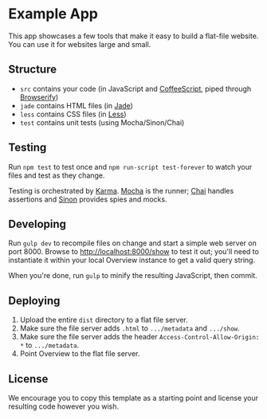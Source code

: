 Example App
===========

This app showcases a few tools that make it easy to build a flat-file website.
You can use it for websites large and small.

Structure
---------

* `src` contains your code (in JavaScript and
   [CoffeeScript](http://coffeescript.org/), piped through
   [Browserify](http://browserify.org/))
* `jade` contains HTML files (in [Jade](http://jade-lang.com/))
* `less` contains CSS files (in [Less](http://lesscss.org/))
* `test` contains unit tests (using Mocha/Sinon/Chai)

Testing
-------

Run `npm test` to test once and `npm run-script test-forever` to watch your
files and test as they change.

Testing is orchestrated by [Karma](http://karma-runner.github.io/).
[Mocha](http://visionmedia.github.io/mocha/) is the runner;
[Chai](http://chaijs.com/) handles assertions and
[Sinon](http://sinonjs.org/) provides spies and mocks.

Developing
----------

Run `gulp dev` to recompile files on change and start a simple web server on
port 8000. Browse to [http://localhost:8000/show](http://localhost:8000/show)
to test it out; you'll need to instantiate it within your local Overview
instance to get a valid query string.

When you're done, run `gulp` to minify the resulting JavaScript, then commit.

Deploying
---------

1. Upload the entire `dist` directory to a flat file server.
2. Make sure the file server adds `.html` to `.../metadata` and `.../show`.
3. Make sure the file server adds the header `Access-Control-Allow-Origin: *`
   to `.../metadata`.
4. Point Overview to the flat file server.

License
-------

We encourage you to copy this template as a starting point and license your
resulting code however you wish.
